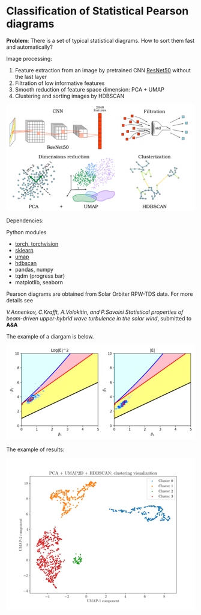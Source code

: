 # Classification of Statistical Pearson diagrams

**Problem**: There is a set of typical statistical diagrams. How to sort them fast and automatically?

Image processing:
1. Feature extraction from an image by pretrained CNN [ResNet50](https://openaccess.thecvf.com/content_cvpr_2016/html/He_Deep_Residual_Learning_CVPR_2016_paper.html) without the last layer 
2. Filtration of low informative features
3. Smooth reduction of feature space dimension: PCA + UMAP
4. Clustering and sorting images by HDBSCAN


<img src="figures/processing.png">

Dependencies: 

Python modules
- [torch, torchvision](https://pytorch.org/get-started/locally/)
- [sklearn](https://scikit-learn.org/stable/install.html#installation-instructions)
- [umap](https://umap-learn.readthedocs.io/en/latest/)
- [hdbscan](https://pypi.org/project/hdbscan/)
- pandas, numpy
- tqdm (progress bar)
- matplotlib, seaborn

Pearson diagrams are obtained from Solar Orbiter RPW-TDS data. 
For more details see

*V.Annenkov, C.Krafft, A.Volokitin, and P.Savoini* 
*Statistical properties of beam-driven upper-hybrid wave turbulence in the solar wind*, submitted to **A&A**

The example of a diargam is below.

<img src="figures/solo_L2_rpw-tds-surv-rswf-e_20200619_V05.png">


The example of results:

<img src="figures/clusterization.png">